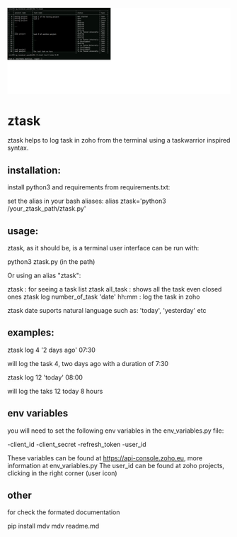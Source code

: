 
<p align="center">
  <img src="/images/use_example.png">
</p>


# ztask

ztask helps to log task in zoho from the terminal using a taskwarrior inspired syntax.

## installation:
install python3 and requirements from requirements.txt:

set the alias in your bash aliases:
alias ztask='python3 /your_ztask_path/ztask.py'

## usage:

ztask, as it should be, is a terminal user interface can be run with:

python3 ztask.py (in the path) 

Or using an alias "ztask":

ztask : for seeing a task list
ztask all_task : shows all the task even closed ones
ztask log number_of_task 'date' hh:mm : log the task in zoho

ztask date suports natural language such as: 'today', 'yesterday' etc

## examples:

ztask log 4 '2 days ago' 07:30 

will log the task 4, two days ago with a duration of 7:30

ztask log 12 'today' 08:00

will log the taks 12 today 8 hours

## env variables
you will need to set the following env variables in the env_variables.py file:

-client_id
-client_secret
-refresh_token 
-user_id

These variables can be found at https://api-console.zoho.eu, more information at env_variables.py
The user_id can be found at zoho projects, clicking in the right corner (user icon)

## other

for check the formated documentation

pip install mdv 
mdv readme.md

